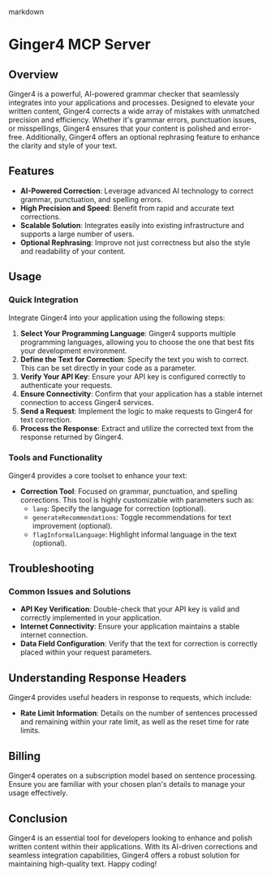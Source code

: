 markdown
# Ginger4 MCP Server

## Overview

Ginger4 is a powerful, AI-powered grammar checker that seamlessly integrates into your applications and processes. Designed to elevate your written content, Ginger4 corrects a wide array of mistakes with unmatched precision and efficiency. Whether it's grammar errors, punctuation issues, or misspellings, Ginger4 ensures that your content is polished and error-free. Additionally, Ginger4 offers an optional rephrasing feature to enhance the clarity and style of your text.

## Features

- **AI-Powered Correction**: Leverage advanced AI technology to correct grammar, punctuation, and spelling errors.
- **High Precision and Speed**: Benefit from rapid and accurate text corrections.
- **Scalable Solution**: Integrates easily into existing infrastructure and supports a large number of users.
- **Optional Rephrasing**: Improve not just correctness but also the style and readability of your content.

## Usage

### Quick Integration

Integrate Ginger4 into your application using the following steps:

1. **Select Your Programming Language**: Ginger4 supports multiple programming languages, allowing you to choose the one that best fits your development environment.
2. **Define the Text for Correction**: Specify the text you wish to correct. This can be set directly in your code as a parameter.
3. **Verify Your API Key**: Ensure your API key is configured correctly to authenticate your requests.
4. **Ensure Connectivity**: Confirm that your application has a stable internet connection to access Ginger4 services.
5. **Send a Request**: Implement the logic to make requests to Ginger4 for text correction.
6. **Process the Response**: Extract and utilize the corrected text from the response returned by Ginger4.

### Tools and Functionality

Ginger4 provides a core toolset to enhance your text:

- **Correction Tool**: Focused on grammar, punctuation, and spelling corrections. This tool is highly customizable with parameters such as:
  - `lang`: Specify the language for correction (optional).
  - `generateRecommendations`: Toggle recommendations for text improvement (optional).
  - `flagInformalLanguage`: Highlight informal language in the text (optional).

## Troubleshooting

### Common Issues and Solutions

- **API Key Verification**: Double-check that your API key is valid and correctly implemented in your application.
- **Internet Connectivity**: Ensure your application maintains a stable internet connection.
- **Data Field Configuration**: Verify that the text for correction is correctly placed within your request parameters.

## Understanding Response Headers

Ginger4 provides useful headers in response to requests, which include:

- **Rate Limit Information**: Details on the number of sentences processed and remaining within your rate limit, as well as the reset time for rate limits.

## Billing

Ginger4 operates on a subscription model based on sentence processing. Ensure you are familiar with your chosen plan's details to manage your usage effectively.

## Conclusion

Ginger4 is an essential tool for developers looking to enhance and polish written content within their applications. With its AI-driven corrections and seamless integration capabilities, Ginger4 offers a robust solution for maintaining high-quality text. Happy coding!